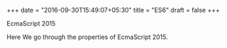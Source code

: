 +++
date = "2016-09-30T15:49:07+05:30"
title = "ES6"
draft = false
+++

EcmaScript 2015

Here We go through the properties of EcmaScript 2015.
